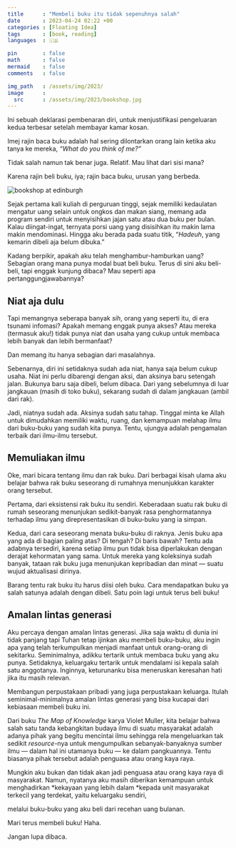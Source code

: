 ```yaml
---
title      : "Membeli buku itu tidak sepenuhnya salah"
date       : 2023-04-24 02:22 +00
categories : [Floating Idea]
tags       : [book, reading]
languages  : 🇮🇩

pin        : false
math       : false
mermaid    : false
comments   : false

img_path   : /assets/img/2023/
image      :
  src      : /assets/img/2023/bookshop.jpg
---
```


Ini sebuah deklarasi pembenaran diri, untuk menjustifikasi pengeluaran kedua terbesar setelah membayar kamar kosan.

Imej rajin baca buku adalah hal sering dilontarkan orang lain ketika aku tanya ke mereka, *“What do you think of me?”*

Tidak salah namun tak benar juga. Relatif. Mau lihat dari sisi mana?

Karena rajin beli buku, iya; rajin baca buku, urusan yang berbeda.

![bookshop at edinburgh](bookshop.jpg)

Sejak pertama kali kuliah di perguruan tinggi, sejak memiliki kedaulatan mengatur uang selain untuk ongkos dan makan siang, memang ada program sendiri untuk menyisihkan jajan satu atau dua buku per bulan. Kalau diingat-ingat, ternyata porsi uang yang disisihkan itu makin lama makin mendominasi. Hingga aku berada pada suatu titik, “*Hadeuh*, yang kemarin dibeli aja belum dibuka.”

Kadang berpikir, apakah aku telah menghambur-hamburkan uang? Sebagian orang mana punya modal buat beli buku. Terus di sini aku beli-beli, tapi enggak kunjung dibaca? Mau seperti apa pertanggungjawabannya?

## Niat aja dulu

Tapi memangnya seberapa banyak *sih*, orang yang seperti itu, di era tsunami infomasi? Apakah memang enggak punya akses? Atau mereka (termasuk aku!) tidak punya niat dan usaha yang cukup untuk membaca lebih banyak dan lebih bermanfaat?

Dan memang itu hanya sebagian dari masalahnya.

Sebenarnya, diri ini setidaknya sudah ada niat, hanya saja belum cukup usaha. Niat ini perlu dibarengi dengan aksi, dan aksinya baru setengah jalan. Bukunya baru saja dibeli, belum dibaca. Dari yang sebelumnya di luar jangkauan (masih di toko buku), sekarang sudah di dalam jangkauan (ambil dari rak).

Jadi, niatnya sudah ada. Aksinya sudah satu tahap. Tinggal minta ke Allah untuk dimudahkan memiliki waktu, ruang, dan kemampuan melahap ilmu dari buku-buku yang sudah kita punya. Tentu, ujungya adalah pengamalan terbaik dari ilmu-ilmu tersebut.

## Memuliakan ilmu

Oke, mari bicara tentang ilmu dan rak buku. Dari berbagai kisah ulama aku belajar bahwa rak buku seseorang di rumahnya menunjukkan karakter orang tersebut.

Pertama, dari eksistensi rak buku itu sendiri. Keberadaan suatu rak buku di rumah seseorang menunjukan sedikit-banyak rasa penghormatannya terhadap ilmu yang direpresentasikan di buku-buku yang ia simpan.

Kedua, dari cara seseorang menata buku-buku di raknya. Jenis buku apa yang ada di bagian paling atas? Di tengah? Di baris bawah? Tentu ada adabnya tersediri, karena setiap ilmu pun tidak bisa diperlakukan dengan derajat kehormatan yang sama. Untuk mereka yang koleksinya sudah banyak, tataan rak buku juga menunjukan kepribadian dan minat — suatu wujud aktualisasi dirinya.

Barang tentu rak buku itu harus diisi oleh buku. Cara mendapatkan buku ya salah satunya adalah dengan dibeli. Satu poin lagi untuk terus beli buku!

## Amalan lintas generasi

Aku percaya dengan amalan lintas generasi. Jika saja waktu di dunia ini tidak panjang tapi Tuhan tetap ijinkan aku membeli buku-buku, aku ingin apa yang telah terkumpulkan menjadi manfaat untuk orang-orang di sekitarku. Seminimalnya, adikku tertarik untuk membaca buku yang aku punya. Setidaknya, keluargaku tertarik untuk mendalami isi kepala salah satu anggotanya. Inginnya, keturunanku bisa meneruskan keresahan hati jika itu masih relevan.

Membangun perpustakaan pribadi yang juga perpustakaan keluarga. Itulah seminimal-minimalnya amalan lintas generasi yang bisa kucapai dari kebiasaan membeli buku ini.

Dari buku *The Map of Knowledge* karya Violet Muller, kita belajar bahwa salah satu tanda kebangkitan budaya ilmu di suatu masyarakat adalah adanya pihak yang begitu mencintai ilmu sehingga rela mengeluarkan tak sedikit *resource*-nya untuk mengumpulkan sebanyak-banyaknya sumber ilmu — dalam hal ini utamanya buku — ke dalam pangkuannya. Tentu biasanya pihak tersebut adalah penguasa atau orang kaya raya.

Mungkin aku bukan dan tidak akan jadi penguasa atau orang kaya raya di masyarakat. Namun, nyatanya aku masih diberikan kemampuan untuk menghadirkan *kekayaan yang lebih dalam *kepada unit masyarakat terkecil yang terdekat, yaitu keluargaku sendiri,

melalui buku-buku yang aku beli dari recehan uang bulanan.

Mari terus membeli buku! Haha.

Jangan lupa dibaca.